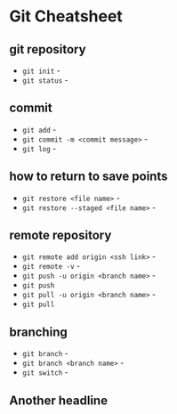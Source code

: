 # Git Cheatsheet

## git repository

- `git init` -
- `git status` -

## commit

- `git add` -
- `git commit -m <commit message>` -
- `git log` -

## how to return to save points

- `git restore <file name>` -
- `git restore --staged <file name>` -

## remote repository

- `git remote add origin <ssh link>` -
- `git remote -v` -
- `git push -u origin <branch name>` -
- `git push`
- `git pull -u origin <branch name>` -
- `git pull`

## branching

- `git branch` -
- `git branch <branch name>` -
- `git switch` -

## Another headline
